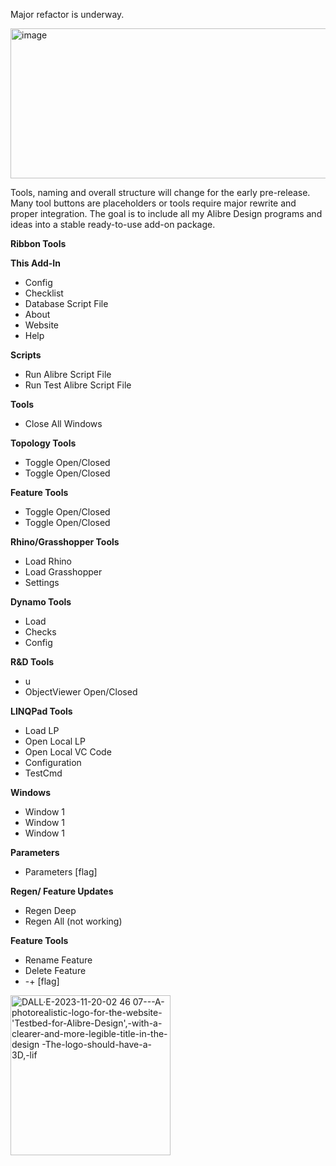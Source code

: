 Major refactor is underway.
 
<img width="4214" height="240" alt="image" src="https://github.com/user-attachments/assets/1d42c09f-5e79-49e6-8ef2-61732d2ae897" />

Tools, naming and overall structure will change for the early pre-release. Many tool buttons are placeholders or tools require major rewrite and proper integration. The goal is to include all my Alibre Design programs and ideas into a stable ready-to-use add-on package. 

**Ribbon Tools**

**This Add-In**
* Config
* Checklist
* Database Script File
* About
* Website
* Help

**Scripts**
* Run Alibre Script File
* Run Test Alibre Script File

**Tools**
* Close All Windows

**Topology Tools**
* Toggle Open/Closed
* Toggle Open/Closed

**Feature Tools**
* Toggle Open/Closed
* Toggle Open/Closed

**Rhino/Grasshopper Tools**
* Load Rhino
* Load Grasshopper
* Settings

**Dynamo Tools**
* Load
* Checks
* Config

**R&D Tools**
* u
* ObjectViewer Open/Closed

**LINQPad Tools**
* Load LP
* Open Local LP
* Open Local VC Code
* Configuration
* TestCmd

**Windows**
* Window 1
* Window 1
* Window 1

**Parameters**
* Parameters [flag]

**Regen/ Feature Updates**
* Regen Deep
* Regen All (not working)

**Feature Tools**
* Rename Feature
* Delete Feature
* -+ [flag]

<img width="256" height="256" alt="DALL·E-2023-11-20-02 46 07---A-photorealistic-logo-for-the-website-'Testbed-for-Alibre-Design',-with-a-clearer-and-more-legible-title-in-the-design -The-logo-should-have-a-3D,-lif" src="https://github.com/user-attachments/assets/277c7ea3-7bf3-4b2f-ad13-836afb540d6c" />



